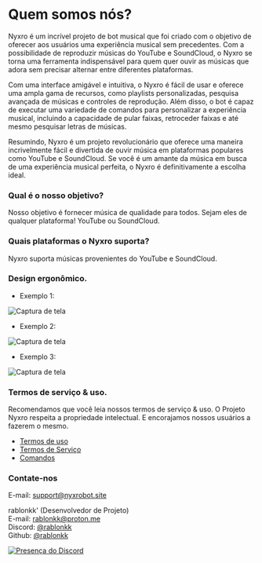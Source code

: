 # Quem somos nós?
Nyxro  é um incrível projeto de bot musical que foi criado com o objetivo de oferecer aos usuários uma experiência musical sem precedentes. Com a possibilidade de reproduzir músicas do YouTube e SoundCloud, o Nyxro se torna uma ferramenta indispensável para quem quer ouvir as músicas que adora sem precisar alternar entre diferentes plataformas.

Com uma interface amigável e intuitiva, o Nyxro é fácil de usar e oferece uma ampla gama de recursos, como playlists personalizadas, pesquisa avançada de músicas e controles de reprodução. Além disso, o bot é capaz de executar uma variedade de comandos para personalizar a experiência musical, incluindo a capacidade de pular faixas, retroceder faixas e até mesmo pesquisar letras de músicas.

Resumindo, Nyxro é um projeto revolucionário que oferece uma maneira incrivelmente fácil e divertida de ouvir música em plataformas populares como YouTube e SoundCloud. Se você é um amante da música em busca de uma experiência musical perfeita, o Nyxro é definitivamente a escolha ideal.

### Qual é o nosso objetivo?
Nosso objetivo é fornecer música de qualidade para todos. Sejam eles de qualquer plataforma! YouTube ou SoundCloud.

### Quais plataformas o Nyxro suporta?
Nyxro suporta músicas provenientes do YouTube e SoundCloud.

### Design ergonômico.
- Exemplo 1:

![Captura de tela](https://media.discordapp.net/attachments/1152444974202368050/1211512630800547850/1.png?ex=662e68cf&is=662d174f&hm=030a719a8cb969c0d7d2360e330795950ae300cbbd3eba94354b7f8ba52cfcbe&=&format=webp&quality=lossless&width=550&height=199)

- Exemplo 2:

![Captura de tela](https://media.discordapp.net/attachments/1152444974202368050/1211513081214013501/2.png?ex=662e693b&is=662d17bb&hm=3a439744bf6a6e78636b47dcf816f66d340c349b8054012bfedeb14e8353a711&=&format=webp&quality=lossless)

- Exemplo 3:

![Captura de tela](https://media.discordapp.net/attachments/1152444974202368050/1211513676499263498/3.png?ex=662e69c9&is=662d1849&hm=b6dda916a9c244d88f65476e8ee697d8f88f5757d328dcb007901e1c4c2349b8&=&format=webp&quality=lossless)

### Termos de serviço & uso.
Recomendamos que você leia nossos termos de serviço & uso. O Projeto Nyxro respeita a propriedade intelectual. E encorajamos nossos usuários a fazerem o mesmo.

- [Termos de uso](https://terms.nyxrobot.site)
- [Termos de Serviço](https://terms.nyxrobot.site)
- [Comandos](https://terms.nyxrobot.site/documentacao/comandos)

### Contate-nos
E-mail: support@nyxrobot.site

rablonkk' (Desenvolvedor de Projeto)</br>
E-mail: rablonkk@proton.me</br>
Discord: [@rablonkk](https://discord.com/users/523783344979443712)</br>
Github: [@rablonkk](https://github.com/shynozx)

[![Presença do Discord](https://lanyard.cnrad.dev/api/523783344979443712)](https://discord.com/users/523783344979443712)
